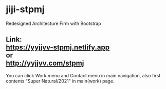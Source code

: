 # jiji-stpmj
Redesigned Architecture Firm with Bootstrap

Link:  
https://yyjjvv-stpmj.netlify.app <br>
or  
http://yyjjvv.com/stpmj
---
You can click Work menu and Contact menu in main navigation, also first contents "Super Natural/2021" in  main(work) page.

